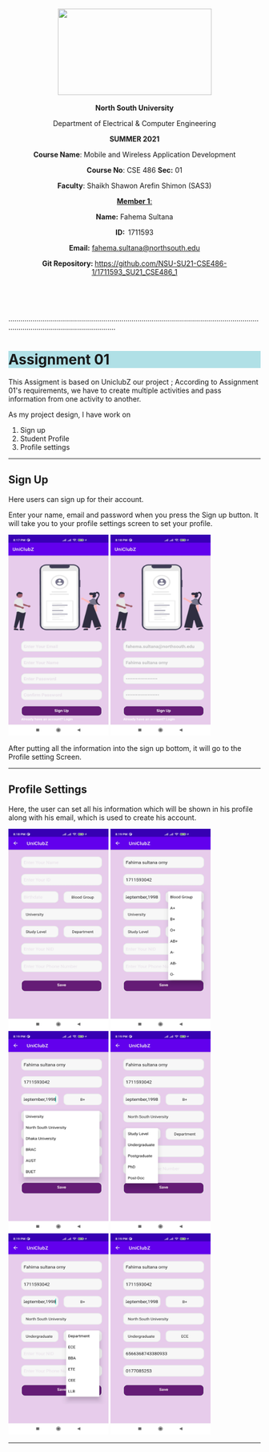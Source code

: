 <p style="text-align: center;">&nbsp;</p>
<p style="text-align: center;">&nbsp;</p>
<p align="center"><strong><img src="https://media.dhakatribune.com/uploads/2016/11/nsulogo.jpg" alt="" width="307" height="172" /></strong></p>



<p align="center"><strong>North South University</strong></p>
<p align="center">Department of Electrical &amp; Computer Engineering</p>
<p align="center"><strong>SUMMER 2021 </strong></p>


<p align="center"><strong>Course Name</strong>: Mobile and Wireless Application Development </p>
<p align="center"><strong>Course No</strong>: CSE 486 <strong>Sec</strong><strong>:</strong> 01</p>
<p align="center"><strong>Faculty</strong>: Shaikh Shawon Arefin Shimon (SAS3)</p>
<p align="center"><strong><u>Member 1</u></strong><u>:</u></p>
<p align="center"><strong>Name</strong><strong>:</strong> Fahema Sultana </p>
<p align="center"><strong>ID</strong><strong>:&nbsp; </strong>1711593</p>
<p align="center"><strong>Email</strong><strong>:</strong> <a href="fahema.sultana@northsouth.edu">fahema.sultana@northsouth.edu</a></p>

<p align="center"><strong>Git Repository</strong><strong>: </strong><a href="https://github.com/NSU-SU21-CSE486-1/1711593_SU21_CSE486_1">https://github.com/NSU-SU21-CSE486-1/1711593_SU21_CSE486_1</a></p>

<p><strong>&nbsp;</strong></p>
<p><strong>&nbsp;</strong></p>
.................................................................................................................................................................................




<h1 style="background-color:powderblue;">Assignment 01 </h1>
<p> This Assigment is based on UniclubZ our project ; According to Assignment 01's requirements, we have to create multiple activities and pass information from one activity to another. 

As my project design, I have work on 

1. Sign up
2. Student Profile
3. Profile settings
  </p>
  <hr>
  

<h2>Sign Up</h2>
<p>Here users can sign up for their account.

Enter your name, email and password when you press the Sign up button. It will take you to your profile settings screen to set your profile.</p>
<img src="https://github.com/NSU-SU21-CSE486-1/1711593_SU21_CSE486_1/blob/main/Theory/Assignment/Assignment01/ScreenShot%20Images%20And%20video/1%20sign%20up.jpg"  width="200" height="400"/>
<img src="https://github.com/NSU-SU21-CSE486-1/1711593_SU21_CSE486_1/blob/main/Theory/Assignment/Assignment01/ScreenShot%20Images%20And%20video/2%20Enter%20data%20sign%20up.jpg"  width="200" height="400"/>

<p> After putting all the information into the sign up bottom, it will go to the Profile setting Screen. </p>

<hr>

<h2>Profile Settings</h2>

<p> Here, the user can set all his information which will be shown in his profile along with his email, which is used to create his account. </p>

<img src="https://github.com/NSU-SU21-CSE486-1/1711593_SU21_CSE486_1/blob/main/Theory/Assignment/Assignment01/ScreenShot%20Images%20And%20video/3%20profile%20settings.jpg"  width="200" height="400"/>


<img src="https://github.com/NSU-SU21-CSE486-1/1711593_SU21_CSE486_1/blob/main/Theory/Assignment/Assignment01/ScreenShot%20Images%20And%20video/4%20profile%20settings.jpg"  width="200" height="400"/>


<img src="https://github.com/NSU-SU21-CSE486-1/1711593_SU21_CSE486_1/blob/main/Theory/Assignment/Assignment01/ScreenShot%20Images%20And%20video/5%20profile%20settings.jpg"  width="200" height="400"/>


<img src="https://github.com/NSU-SU21-CSE486-1/1711593_SU21_CSE486_1/blob/main/Theory/Assignment/Assignment01/ScreenShot%20Images%20And%20video/6%20profile%20settings.jpg"  width="200" height="400"/>


<img src="https://github.com/NSU-SU21-CSE486-1/1711593_SU21_CSE486_1/blob/main/Theory/Assignment/Assignment01/ScreenShot%20Images%20And%20video/7%20Profile%20settings.jpg"  width="200" height="400"/>


<img src="https://github.com/NSU-SU21-CSE486-1/1711593_SU21_CSE486_1/blob/main/Theory/Assignment/Assignment01/ScreenShot%20Images%20And%20video/8%20Profile%20settings.jpg"  width="200" height="400"/>










<hr>

